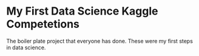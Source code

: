 # My First Data Science Kaggle Competetions

The boiler plate project that everyone has done. These were my first steps in data science.
